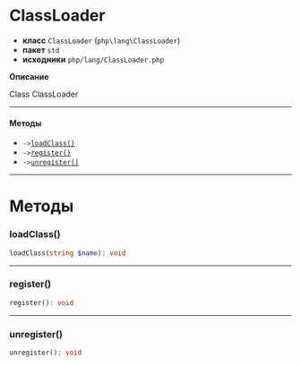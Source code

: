 # ClassLoader

- **класс** `ClassLoader` (`php\lang\ClassLoader`)
- **пакет** `std`
- **исходники** `php/lang/ClassLoader.php`

**Описание**

Class ClassLoader

---

#### Методы

- `->`[`loadClass()`](#method-loadclass)
- `->`[`register()`](#method-register)
- `->`[`unregister()`](#method-unregister)

---
# Методы

<a name="method-loadclass"></a>

### loadClass()
```php
loadClass(string $name): void
```

---

<a name="method-register"></a>

### register()
```php
register(): void
```

---

<a name="method-unregister"></a>

### unregister()
```php
unregister(): void
```